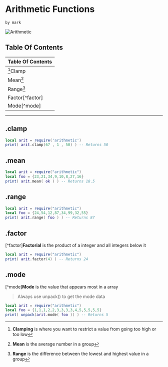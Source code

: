 # Arithmetic Functions
`by mark`

![Arithmetic](https://upload.wikimedia.org/wikipedia/commons/thumb/c/cf/Lua-Logo.svg/500px-Lua-Logo.svg.png)
## Table Of Contents
| Table Of Contents      |
| ----------- | 
| [^clamp]Clamp      |
| Mean[^mean]   | 
| Range[^range]   | 
| Factor[^factor]  | 
| Mode[^mode]   | 
- - - 

 ## .clamp
[^clamp]: **Clamping** is where you want to restrict a value from going too high or too low
```lua
local arit = require('arithmetic')
print( arit.clamp(67 , 1 , 50) ) -- Returns 50
```
## .mean
[^mean]: **Mean** is the average number in a group
```lua
local arit = require("arithmetic")
local foo = {23,21,34,9,10,8,27,16}
print( arit.mean( ok ) ) -- Returns 18.5
```
## .range
[^range]: **Range** is the difference between the lowest and highest value in a group
```lua
local arit = require("arithmetic")
local foo = {24,54,12,87,34,99,32,55}
print( arit.range( foo ) ) -- Returns 87
```
## .factor
[^factor]**Factorial** is the product of a integer and all integers below it
```lua
local arit = require("arithmetic")
print( arit.factor(4) ) -- Returns 24
```
## .mode
[^mode]**Mode** is the value that appears most in a array
> Always use unpack() to get the mode data

```lua
local arit = require("arithmetic")
local foo = {1,1,1,2,2,3,3,3,3,4,5,5,5,5,5}
print( unpack(arit.mode( foo )) ) -- Returns 5
```
